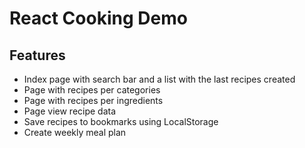 # React Cooking Demo

## Features

- Index page with search bar and a list with the last recipes created
- Page with recipes per categories
- Page with recipes per ingredients
- Page view recipe data
- Save recipes to bookmarks using LocalStorage
- Create weekly meal plan